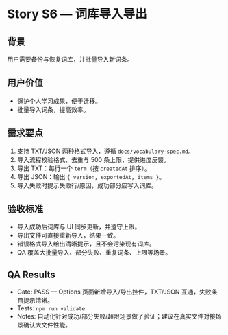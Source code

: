 # Story S6 — 词库导入导出

## 背景
用户需要备份与恢复词库，并批量导入新词条。

## 用户价值
- 保护个人学习成果，便于迁移。
- 批量导入词条，提高效率。

## 需求要点
1. 支持 TXT/JSON 两种格式导入，遵循 `docs/vocabulary-spec.md`。
2. 导入流程校验格式、去重与 500 条上限，提供进度反馈。
3. 导出 TXT：每行一个 `term`（按 `createdAt` 排序）。
4. 导出 JSON：输出 `{ version, exportedAt, items }`。
5. 导入失败时提示失败行/原因，成功部分应写入词库。

## 验收标准
- 导入成功后词库与 UI 同步更新，并遵守上限。
- 导出文件可直接重新导入，结果一致。
- 错误格式导入给出清晰提示，且不会污染现有词库。
- QA 覆盖大批量导入、部分失败、重复词条、上限等场景。

## QA Results
- Gate: PASS — Options 页面新增导入/导出控件，TXT/JSON 互通，失败条目提示清晰。
- Tests: `npm run validate`
- Notes: 自动化针对成功/部分失败/超限场景做了验证；建议在真实文件对接场景确认大文件性能。
